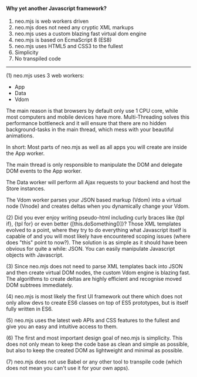 #### Why yet another Javascript framework?

1. neo.mjs is web workers driven
2. neo.mjs does not need any cryptic XML markups
3. neo.mjs uses a custom blazing fast virtual dom engine
4. neo.mjs is based on EcmaScript 8 (ES8)
5. neo.mjs uses HTML5 and CSS3 to the fullest
6. Simplicity
7. No transpiled code

____

(1) neo.mjs uses 3 web workers:
* App
* Data
* Vdom

The main reason is that browsers by default only use 1 CPU core, while most computers and mobile devices have
more. Multi-Threading solves this performance bottleneck and it will ensure that there are no hidden
background-tasks in the main thread, which mess with your beautiful animations.

In short: Most parts of neo.mjs as well as all apps you will create are inside the App worker.

The main thread is only responsible to manipulate the DOM and delegate DOM events to the App worker.

The Data worker will perform all Ajax requests to your backend and host the Store instances.

The Vdom worker parses your JSON based markup (Vdom) into a virtual node (Vnode) and creates deltas
when you dynamically change your Vdom.


(2) Did you ever enjoy writing pseudo-html including curly braces like {tpl if}, {tpl for} or even better
{[this.doSomething()]}? Those XML templates evolved to a point, where they try to do everything what
Javascript itself is capable of and you will most likely have encountered scoping issues (where does "this"
point to now?). The solution is as simple as it should have been obvious for quite a while: JSON. You can easily manipulate Javascript objects with Javascript.


(3) Since neo.mjs does not need to parse XML templates back into JSON and then create virtual DOM nodes,
the custom Vdom engine is blazing fast. The algorithms to create deltas are highly efficient and
recognise moved DOM subtrees immediately.


(4) neo.mjs is most likely the first UI framework out there which does not only allow devs to create
ES6 classes on top of ES5 prototypes, but is itself fully written in ES6.


(5) neo.mjs uses the latest web APIs and CSS features to the fullest and give you an easy and intuitive
access to them.


(6) The first and most important design goal of neo.mjs is simplicity. This does not only mean to keep the
code base as clean and simple as possible, but also to keep the created DOM as lightweight and minimal as
possible.

(7) neo.mjs does not use Babel or any other tool to transpile code (which does not mean you can't use it for your own apps).